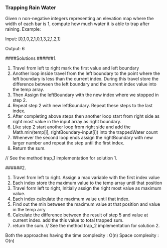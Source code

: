 ### Trapping Rain Water

Given n non-negative integers representing an elevation map where the width of each bar is 1, compute how much water it is able to trap after raining.
Example:

Input: [0,1,0,2,1,0,1,3,2,1,2,1]

Output: 6

####Solutions
######1.

1. Travel from left to right mark the first value and left boundary
2. Another loop inside travel from the left boundary to the point where the left boundary is less than the current index. During this travel  store the difference between the left boundary and the current index value into the temp array.
3. Then Assign the leftBoundary with the new index where we stopped in step 2.
4. Repeat step 2 with new leftBoundary. Repeat these steps to the last index.
5. After completing above steps then another loop start from right side as right most value in the input array as right boundary.
6. Like step 2 start another loop from right side and add the 
    Math.min(temp[i], rightBoundary-input[i]) into the trappedWater count
7. Whenever the second loop ends assign the rightBoundary with new larger number and repeat the step until the first index.
8. Return the sum.

// See the method trap_1 implementation for solution 1.

######2.

1. Travel from left to right. Assign a max variable with the first index value
2. Each index store the maximum value to the temp array until that position
3. Travel form left to right, Initially assign the right most value as maximum value.
4. Each index calculate the maximum value until that index.
5. Find out the min between the maximum value at that position and value in the temp arry
6. Calculate the difference between the result of step 5 and value at current index. add the this value to total trapped sum.
7. return the sum.
// See the method trap_2 implementation for solution 2.

Both the approaches having the time complexity : O(n)
Space complexity : O(n)

